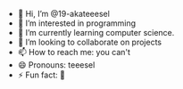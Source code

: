- 👋 Hi, I’m @19-akateeesel
- 👀 I’m interested in programming 
- 🌱 I’m currently learning computer science.
- 💞️ I’m looking to collaborate on projects 
- 📫 How to reach me: you can't 
- 😄 Pronouns: teeesel
- ⚡ Fun fact: 🐨

<!---
19-akateeesel/19-akateeesel is a ✨ special ✨ repository because its `README.md` (this file) appears on your GitHub profile.
You can click the Preview link to take a look at your changes.
--->
